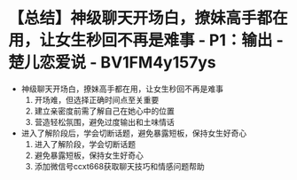 # 【总结】神级聊天开场白，撩妹高手都在用，让女生秒回不再是难事 - P1：输出 - 楚儿恋爱说 - BV1FM4y157ys

-   神级聊天开场白，撩妹高手都在用，让女生秒回不再是难事
    1.  开场难，但选择正确时间点至关重要
    2.  建立亲密度前需了解自己在她心中的位置
    3.  营造轻松氛围，避免过度输出和土味情话
-   进入了解阶段后，学会切断话题，避免暴露短板，保持女生好奇心
    1.  进入了解阶段，学会切断话题
    2.  避免暴露短板，保持女生好奇心
    3.  添加微信号ccxt668获取聊天技巧和情感问题帮助